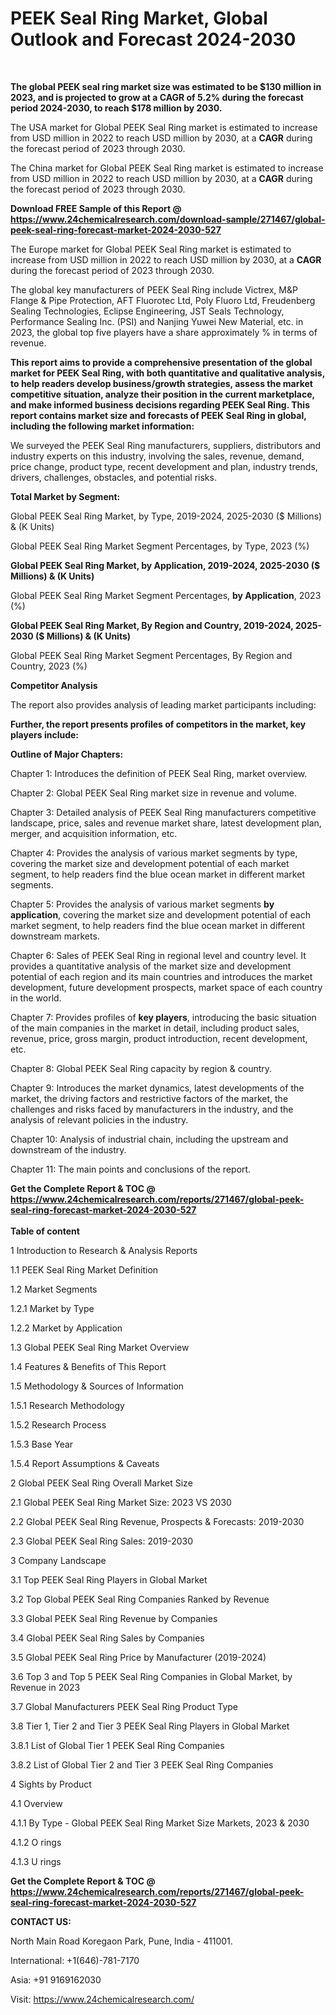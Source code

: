 <h1>PEEK Seal Ring Market, Global Outlook and Forecast 2024-2030</h1><br/><p><strong>The global PEEK seal ring market size was estimated to be $130 million in 2023, and is projected to grow at a <strong>CAGR</strong> of 5.2% during the forecast period 2024-2030, to reach $178 million by 2030.</strong></p><p>The USA market for Global PEEK Seal Ring market is estimated to increase from USD million in 2022 to reach USD million by 2030, at a <strong>CAGR</strong> during the forecast period of 2023 through 2030.</p><p>The China market for Global PEEK Seal Ring market is estimated to increase from USD million in 2022 to reach USD million by 2030, at a <strong>CAGR</strong> during the forecast period of 2023 through 2030.</p><div><b>Download FREE Sample of this Report @ <a href="https://www.24chemicalresearch.com/download-sample/271467/global-peek-seal-ring-forecast-market-2024-2030-527">https://www.24chemicalresearch.com/download-sample/271467/global-peek-seal-ring-forecast-market-2024-2030-527</a></b></div><p>The Europe market for Global PEEK Seal Ring market is estimated to increase from USD million in 2022 to reach USD million by 2030, at a <strong>CAGR</strong> during the forecast period of 2023 through 2030.</p><p>The global key manufacturers of PEEK Seal Ring include Victrex, M&P Flange & Pipe Protection, AFT Fluorotec Ltd, Poly Fluoro Ltd, Freudenberg Sealing Technologies, Eclipse Engineering, JST Seals Technology, Performance Sealing Inc. (PSI) and Nanjing Yuwei New Material, etc. in 2023, the global top five players have a share approximately % in terms of revenue.</p><p><strong>This report aims to provide a comprehensive presentation of the global market for PEEK Seal Ring, with both quantitative and qualitative analysis, to help readers develop business/growth strategies, assess the market competitive situation, analyze their position in the current marketplace, and make informed business decisions regarding PEEK Seal Ring. This report contains market size and forecasts of PEEK Seal Ring in global, including the following market information:</strong></p><p>We surveyed the PEEK Seal Ring manufacturers, suppliers, distributors and industry experts on this industry, involving the sales, revenue, demand, price change, product type, recent development and plan, industry trends, drivers, challenges, obstacles, and potential risks.</p><p><strong>Total Market by Segment:</strong></p><p>Global PEEK Seal Ring Market, by Type, 2019-2024, 2025-2030 ($ Millions) & (K Units)</p><p>Global PEEK Seal Ring Market Segment Percentages, by Type, 2023 (%)</p><p><strong>Global PEEK Seal Ring Market, <strong>by Application</strong>, 2019-2024, 2025-2030 ($ Millions) & (K Units)</strong></p><p>Global PEEK Seal Ring Market Segment Percentages, <strong>by Application</strong>, 2023 (%)</p><p><strong>Global PEEK Seal Ring Market, By Region and Country, 2019-2024, 2025-2030 ($ Millions) & (K Units)</strong></p><p>Global PEEK Seal Ring Market Segment Percentages, By Region and Country, 2023 (%)</p><p><strong>Competitor Analysis</strong></p><p>The report also provides analysis of leading market participants including:</p><p><strong>Further, the report presents profiles of competitors in the market, <strong>key players</strong> include:</strong></p><p><strong>Outline of Major Chapters:</strong></p><p>Chapter 1: Introduces the definition of PEEK Seal Ring, market overview.</p><p>Chapter 2: Global PEEK Seal Ring market size in revenue and volume.</p><p>Chapter 3: Detailed analysis of PEEK Seal Ring manufacturers competitive landscape, price, sales and revenue market share, latest development plan, merger, and acquisition information, etc.</p><p>Chapter 4: Provides the analysis of various market segments by type, covering the market size and development potential of each market segment, to help readers find the blue ocean market in different market segments.</p><p>Chapter 5: Provides the analysis of various market segments <strong>by application</strong>, covering the market size and development potential of each market segment, to help readers find the blue ocean market in different downstream markets.</p><p>Chapter 6: Sales of PEEK Seal Ring in regional level and country level. It provides a quantitative analysis of the market size and development potential of each region and its main countries and introduces the market development, future development prospects, market space of each country in the world.</p><p>Chapter 7: Provides profiles of <strong>key players</strong>, introducing the basic situation of the main companies in the market in detail, including product sales, revenue, price, gross margin, product introduction, recent development, etc.</p><p>Chapter 8: Global PEEK Seal Ring capacity by region & country.</p><p>Chapter 9: Introduces the market dynamics, latest developments of the market, the driving factors and restrictive factors of the market, the challenges and risks faced by manufacturers in the industry, and the analysis of relevant policies in the industry.</p><p>Chapter 10: Analysis of industrial chain, including the upstream and downstream of the industry.</p><p>Chapter 11: The main points and conclusions of the report.</p><div><b>Get the Complete Report & TOC @ <a href="https://www.24chemicalresearch.com/reports/271467/global-peek-seal-ring-forecast-market-2024-2030-527">https://www.24chemicalresearch.com/reports/271467/global-peek-seal-ring-forecast-market-2024-2030-527</a></b></div><br><b>Table of content</b><p>1 Introduction to Research & Analysis Reports<br />
 
  1.1 PEEK Seal Ring Market Definition<br />
 
  1.2 Market Segments<br />
 
  1.2.1 Market by Type<br />
 
  1.2.2 Market by Application<br />
 
  1.3 Global PEEK Seal Ring Market Overview<br />
 
  1.4 Features & Benefits of This Report<br />
 
  1.5 Methodology & Sources of Information<br />
 
  1.5.1 Research Methodology<br />
 
  1.5.2 Research Process<br />
 
  1.5.3 Base Year<br />
 
  1.5.4 Report Assumptions & Caveats<br />
 
 2 Global PEEK Seal Ring Overall Market Size<br />
 
  2.1 Global PEEK Seal Ring Market Size: 2023 VS 2030<br />
 
  2.2 Global PEEK Seal Ring Revenue, Prospects & Forecasts: 2019-2030<br />
 
  2.3 Global PEEK Seal Ring Sales: 2019-2030<br />
 
 3 Company Landscape<br />
 
  3.1 Top PEEK Seal Ring Players in Global Market<br />
 
  3.2 Top Global PEEK Seal Ring Companies Ranked by Revenue<br />
 
  3.3 Global PEEK Seal Ring Revenue by Companies<br />
 
  3.4 Global PEEK Seal Ring Sales by Companies<br />
 
  3.5 Global PEEK Seal Ring Price by Manufacturer (2019-2024)<br />
 
  3.6 Top 3 and Top 5 PEEK Seal Ring Companies in Global Market, by Revenue in 2023<br />
 
  3.7 Global Manufacturers PEEK Seal Ring Product Type<br />
 
  3.8 Tier 1, Tier 2 and Tier 3 PEEK Seal Ring Players in Global Market<br />
 
  3.8.1 List of Global Tier 1 PEEK Seal Ring Companies<br />
 
  3.8.2 List of Global Tier 2 and Tier 3 PEEK Seal Ring Companies<br />
 
 4 Sights by Product<br />
 
  4.1 Overview<br />
 
  4.1.1 By Type - Global PEEK Seal Ring Market Size Markets, 2023 & 2030<br />
 
  4.1.2 O rings<br />
 
  4.1.3 U rings<br><div><b>Get the Complete Report & TOC @ <a href="https://www.24chemicalresearch.com/reports/271467/global-peek-seal-ring-forecast-market-2024-2030-527">https://www.24chemicalresearch.com/reports/271467/global-peek-seal-ring-forecast-market-2024-2030-527</a></b></div></p>
 
 <b>CONTACT US:</b><br>
 
 North Main Road Koregaon Park, Pune, India - 411001.<br/>
 
 International: +1(646)-781-7170<br/>
 
 Asia: +91 9169162030<br/>
 
 Visit: <a href="https://www.24chemicalresearch.com/">https://www.24chemicalresearch.com/</a>
 
 <br>